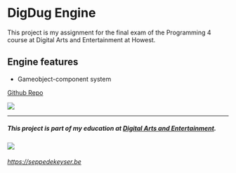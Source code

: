 # DigDug Engine
This project is my assignment for the final exam of the Programming 4 course at Digital Arts and Entertainment at Howest.

## Engine features
- Gameobject-component system

[Github Repo](https://github.com/SeppahBaws/DigDug-Engine-Prog4)

![](https://seppedekeyser.be/img-ext/DigDug-Engine/DigDug-Showcase.png)

---
##### This project is part of my education at [Digital Arts and Entertainment](http://digitalartsandentertainment.be).
![](https://seppedekeyser.be/img-ext/DAE_Howest_logo.png)

###### https://seppedekeyser.be
